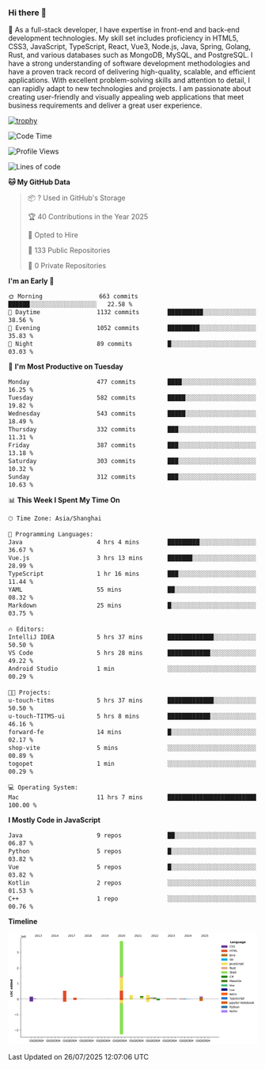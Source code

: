 ### Hi there 👋

🌱 As a full-stack developer, I have expertise in front-end and back-end development technologies. My skill set includes proficiency in HTML5, CSS3, JavaScript, TypeScript, React, Vue3, Node.js, Java, Spring, Golang, Rust, and various databases such as MongoDB, MySQL, and PostgreSQL. I have a strong understanding of software development methodologies and have a proven track record of delivering high-quality, scalable, and efficient applications. With excellent problem-solving skills and attention to detail, I can rapidly adapt to new technologies and projects. I am passionate about creating user-friendly and visually appealing web applications that meet business requirements and deliver a great user experience.

[![trophy](https://github-profile-trophy.vercel.app/?username=elton&rank=SECRET,SSS,SS,S,AAA,AA,A&theme=onedark&no-frame=true&margin-w=10)](https://github.com/ryo-ma/github-profile-trophy)

<!--START_SECTION:waka-->
![Code Time](http://img.shields.io/badge/Code%20Time-1%2C800%20hrs%2030%20mins-blue)

![Profile Views](http://img.shields.io/badge/Profile%20Views-0-blue)

![Lines of code](https://img.shields.io/badge/From%20Hello%20World%20I%27ve%20Written-5.8%20million%20lines%20of%20code-blue)

**🐱 My GitHub Data** 

> 📦 ? Used in GitHub's Storage 
 > 
> 🏆 40 Contributions in the Year 2025
 > 
> 💼 Opted to Hire
 > 
> 📜 133 Public Repositories 
 > 
> 🔑 0 Private Repositories 
 > 
**I'm an Early 🐤** 

```text
🌞 Morning                663 commits         ██████░░░░░░░░░░░░░░░░░░░   22.58 % 
🌆 Daytime                1132 commits        ██████████░░░░░░░░░░░░░░░   38.56 % 
🌃 Evening                1052 commits        █████████░░░░░░░░░░░░░░░░   35.83 % 
🌙 Night                  89 commits          █░░░░░░░░░░░░░░░░░░░░░░░░   03.03 % 
```
📅 **I'm Most Productive on Tuesday** 

```text
Monday                   477 commits         ████░░░░░░░░░░░░░░░░░░░░░   16.25 % 
Tuesday                  582 commits         █████░░░░░░░░░░░░░░░░░░░░   19.82 % 
Wednesday                543 commits         █████░░░░░░░░░░░░░░░░░░░░   18.49 % 
Thursday                 332 commits         ███░░░░░░░░░░░░░░░░░░░░░░   11.31 % 
Friday                   387 commits         ███░░░░░░░░░░░░░░░░░░░░░░   13.18 % 
Saturday                 303 commits         ███░░░░░░░░░░░░░░░░░░░░░░   10.32 % 
Sunday                   312 commits         ███░░░░░░░░░░░░░░░░░░░░░░   10.63 % 
```


📊 **This Week I Spent My Time On** 

```text
🕑︎ Time Zone: Asia/Shanghai

💬 Programming Languages: 
Java                     4 hrs 4 mins        █████████░░░░░░░░░░░░░░░░   36.67 % 
Vue.js                   3 hrs 13 mins       ███████░░░░░░░░░░░░░░░░░░   28.99 % 
TypeScript               1 hr 16 mins        ███░░░░░░░░░░░░░░░░░░░░░░   11.44 % 
YAML                     55 mins             ██░░░░░░░░░░░░░░░░░░░░░░░   08.32 % 
Markdown                 25 mins             █░░░░░░░░░░░░░░░░░░░░░░░░   03.75 % 

🔥 Editors: 
IntelliJ IDEA            5 hrs 37 mins       █████████████░░░░░░░░░░░░   50.50 % 
VS Code                  5 hrs 28 mins       ████████████░░░░░░░░░░░░░   49.22 % 
Android Studio           1 min               ░░░░░░░░░░░░░░░░░░░░░░░░░   00.29 % 

🐱‍💻 Projects: 
u-touch-titms            5 hrs 37 mins       █████████████░░░░░░░░░░░░   50.50 % 
u-touch-TITMS-ui         5 hrs 8 mins        ████████████░░░░░░░░░░░░░   46.16 % 
forward-fe               14 mins             █░░░░░░░░░░░░░░░░░░░░░░░░   02.17 % 
shop-vite                5 mins              ░░░░░░░░░░░░░░░░░░░░░░░░░   00.89 % 
togopet                  1 min               ░░░░░░░░░░░░░░░░░░░░░░░░░   00.29 % 

💻 Operating System: 
Mac                      11 hrs 7 mins       █████████████████████████   100.00 % 
```

**I Mostly Code in JavaScript** 

```text
Java                     9 repos             ██░░░░░░░░░░░░░░░░░░░░░░░   06.87 % 
Python                   5 repos             █░░░░░░░░░░░░░░░░░░░░░░░░   03.82 % 
Vue                      5 repos             █░░░░░░░░░░░░░░░░░░░░░░░░   03.82 % 
Kotlin                   2 repos             ░░░░░░░░░░░░░░░░░░░░░░░░░   01.53 % 
C++                      1 repo              ░░░░░░░░░░░░░░░░░░░░░░░░░   00.76 % 
```



**Timeline**

![Lines of Code chart](https://raw.githubusercontent.com/elton/elton/main/assets/bar_graph.png)


 Last Updated on 26/07/2025 12:07:06 UTC
<!--END_SECTION:waka-->

<!--
**elton/elton** is a ✨ _special_ ✨ repository because its `README.md` (this file) appears on your GitHub profile.

Here are some ideas to get you started:

- 🔭 I’m currently working on ...
- 🌱 I’m currently learning ...
- 👯 I’m looking to collaborate on ...
- 🤔 I’m looking for help with ...
- 💬 Ask me about ...
- 📫 How to reach me: ...
- 😄 Pronouns: ...
- ⚡ Fun fact: ...
-->
